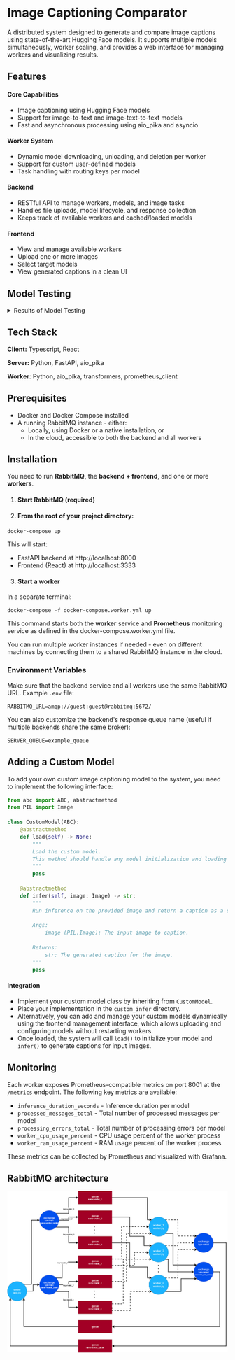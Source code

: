 
# Image Captioning Comparator

A distributed system designed to generate and compare image captions using state-of-the-art Hugging Face models. It supports multiple models simultaneously, worker scaling, and provides a web interface for managing workers and visualizing results.

## Features

#### Core Capabilities
- Image captioning using Hugging Face models
- Support for image-to-text and image-text-to-text models
- Fast and asynchronous processing using aio_pika and asyncio

#### Worker System
- Dynamic model downloading, unloading, and deletion per worker
- Support for custom user-defined models
- Task handling with routing keys per model

#### Backend
- RESTful API to manage workers, models, and image tasks
- Handles file uploads, model lifecycle, and response collection
- Keeps track of available workers and cached/loaded models

#### Frontend
- View and manage available workers
- Upload one or more images
- Select target models
- View generated captions in a clean UI

## Model Testing
<details>
 <summary>Results of Model Testing</summary>
  <h3>cnmoro/mini-image-captioning</h3>
  <p>Smallest tested model (34.2M params). Extremely fast, though the captions often don't make sense.</p>
  <img src="https://github.com/arcadio77/image-captioning-comparator/blob/main/images/cnmoro--mini-image-captioning.png" />

  <h3>HuggingFaceTB/SmolVLM-256M-Instruct</h3>
  <p>Good results in most cases, but occasionally stops mid-sentence.</p>
  <img src="https://github.com/arcadio77/image-captioning-comparator/blob/main/images/HuggingFaceTB--SmolVLM-256M-Instruct.png" />

  <h3>Salesforce/blip-image-captioning-base</h3>
  <p>Efficient and compact. Produces short but relatively expressive descriptions.</p>
  <img src="https://github.com/arcadio77/image-captioning-comparator/blob/main/images/Salesforce--blip-image-captioning-base.png" />

  <h3>microsoft/git-base</h3>
  <p>Generates short and very generic captions that often lack detail.</p>
  <img src="https://github.com/arcadio77/image-captioning-comparator/blob/main/images/microsoft--git-base.png" />

  <h3>microsoft/git-large</h3>
  <p>Captures more detail than the smaller version, but still produces short captions.</p>
  <img src="https://github.com/arcadio77/image-captioning-comparator/blob/main/images/microsoft--git-large.png" />

  <h3>nlpconnect/vit-gpt2-image-captioning</h3>
  <p>Generates fairly detailed captions, but often hallucinates elements loosely related to the image.</p>
  <img src="https://github.com/arcadio77/image-captioning-comparator/blob/main/images/nlpconnect--vit-gpt2-image-captioning.png" />

  <h3>noamrot/FuseCap_Image_Captioning</h3>
  <p>Generates long, rich descriptions with impressive vocabulary and good speed, but often includes fabricated details and occasionally leaves captions unfinished.</p>
  <img src="https://github.com/arcadio77/image-captioning-comparator/blob/main/images/noamrot--FuseCap_Image_Captioning.png" />
</details>


## Tech Stack

**Client:** Typescript, React

**Server:** Python, FastAPI, aio_pika

**Worker**: Python, aio_pika, transformers, prometheus_client

## Prerequisites
* Docker and Docker Compose installed
* A running RabbitMQ instance - either:
  * Locally, using Docker or a native installation, or
  * In the cloud, accessible to both the backend and all workers

## Installation

You need to run **RabbitMQ**, the **backend + frontend**, and one or more **workers**.

1. #### Start RabbitMQ (required) 
2. #### From the root of your project directory:
```
docker-compose up
```
This will start:
* FastAPI backend at http://localhost:8000
* Frontend (React) at http://localhost:3333

3. #### Start a worker
In a separate terminal:
```
docker-compose -f docker-compose.worker.yml up
```
This command starts both the **worker** service and **Prometheus** monitoring service as defined in the docker-compose.worker.yml file.

You can run multiple worker instances if needed - even on different machines by connecting them to a shared RabbitMQ instance in the cloud.

### Environment Variables
Make sure that the backend service and all workers use the same RabbitMQ URL. Example `.env` file:
```
RABBITMQ_URL=amqp://guest:guest@rabbitmq:5672/
```
You can also customize the backend's response queue name (useful if multiple backends share the same broker):
```
SERVER_QUEUE=example_queue
```

## Adding a Custom Model

To add your own custom image captioning model to the system, you need to implement the following interface:

```python
from abc import ABC, abstractmethod
from PIL import Image

class CustomModel(ABC):
    @abstractmethod
    def load(self) -> None:
        """
        Load the custom model.
        This method should handle any model initialization and loading from disk or remote sources.
        """
        pass

    @abstractmethod
    def infer(self, image: Image) -> str:
        """
        Run inference on the provided image and return a caption as a string.
        
        Args:
            image (PIL.Image): The input image to caption.
        
        Returns:
            str: The generated caption for the image.
        """
        pass

```

#### Integration

* Implement your custom model class by inheriting from `CustomModel`.
* Place your implementation in the `custom_infer` directory.
* Alternatively, you can add and manage your custom models dynamically using the frontend management interface, which allows uploading and configuring models without restarting workers.
* Once loaded, the system will call `load()` to initialize your model and `infer()` to generate captions for input images.
## Monitoring

Each worker exposes Prometheus-compatible metrics on port 8001 at the `/metrics` endpoint. The following key metrics are available:

* `inference_duration_seconds` - Inference duration per model
* `processed_messages_total` - Total number of processed messages per model
* `processing_errors_total` - Total number of processing errors per model
* `worker_cpu_usage_percent` - CPU usage percent of the worker process 
* `worker_ram_usage_percent` - RAM usage percent of the worker process

These metrics can be collected by Prometheus and visualized with Grafana.

## RabbitMQ architecture
![RabbitMQ architecture](https://github.com/arcadio77/image-captioning-comparator/blob/main/images/rabbitmq_scheme.jpg)
